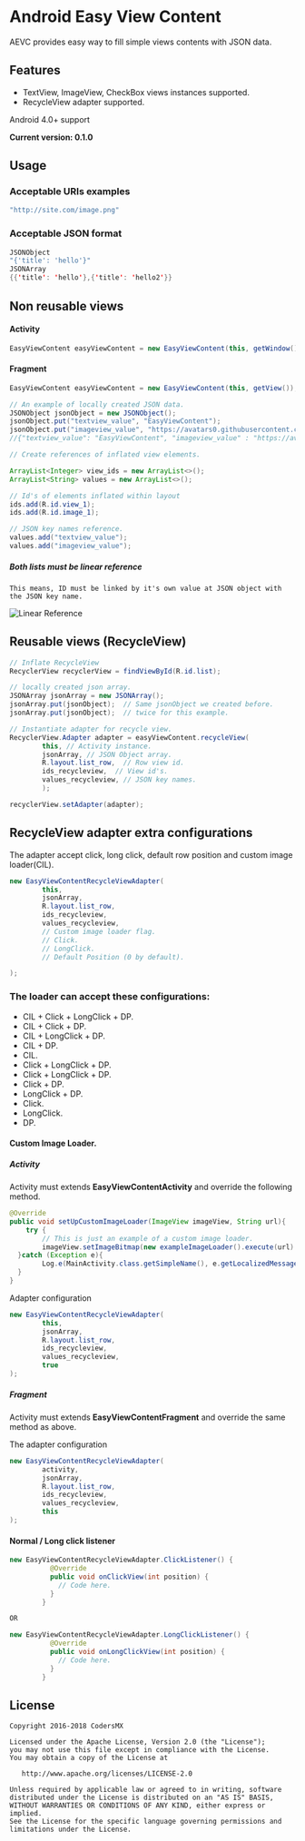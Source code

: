 #  Android Easy View Content

AEVC  provides easy way to fill simple views contents with JSON data.

## Features
 * TextView, ImageView, CheckBox views instances supported.
 * RecycleView adapter supported.

Android 4.0+ support

**Current version: 0.1.0**

## Usage

### Acceptable URIs examples
``` java
"http://site.com/image.png"
```
### Acceptable JSON format
``` java
JSONObject
"{'title': 'hello'}"
JSONArray
{{'title': 'hello'},{'title': 'hello2'}}
```

## Non reusable views
#### Activity
``` java
EasyViewContent easyViewContent = new EasyViewContent(this, getWindow().getDecorView().getRootView());
```
#### Fragment
``` java
EasyViewContent easyViewContent = new EasyViewContent(this, getView());
```
``` java
// An example of locally created JSON data.
JSONObject jsonObject = new JSONObject();
jsonObject.put("textview_value", "EasyViewContent");
jsonObject.put("imageview_value", "https://avatars0.githubusercontent.com/u/26068897?s=200&v=4");
//{"textview_value": "EasyViewContent", "imageview_value" : "https://avatars0.githubusercontent.com/u/26068897?s=200&v=4"}
```
``` java
// Create references of inflated view elements.

ArrayList<Integer> view_ids = new ArrayList<>();
ArrayList<String> values = new ArrayList<>();

// Id's of elements inflated within layout
ids.add(R.id.view_1);
ids.add(R.id.image_1);

// JSON key names reference.
values.add("textview_value");
values.add("imageview_value");
```

##### Both lists must be linear reference
```
This means, ID must be linked by it's own value at JSON object with the JSON key name.
```
![Linear Reference](https://codersmx.s3.amazonaws.com/public/linear-reference.png)


## Reusable views (RecycleView)
``` java
// Inflate RecycleView
RecyclerView recyclerView = findViewById(R.id.list);

// locally created json array.
JSONArray jsonArray = new JSONArray();
jsonArray.put(jsonObject);  // Same jsonObject we created before.
jsonArray.put(jsonObject);  // twice for this example.

// Instantiate adapter for recycle view.
RecyclerView.Adapter adapter = easyViewContent.recycleView(
		this, // Activity instance.
        jsonArray, // JSON Object array.
		R.layout.list_row,  // Row view id.
		ids_recycleview,  // View id's.
		values_recycleview, // JSON key names.
		);

recyclerView.setAdapter(adapter);
```
## RecycleView adapter extra configurations
The adapter accept click, long click, default row position and custom image loader(CIL).
``` java
new EasyViewContentRecycleViewAdapter(
        this,
		jsonArray,
		R.layout.list_row,
		ids_recycleview,
		values_recycleview,
		// Custom image loader flag.
		// Click.
		// LongClick.
		// Default Position (0 by default).

);
```
### The loader can accept these configurations:
* CIL + Click + LongClick + DP.
* CIL + Click + DP.
* CIL + LongClick + DP.
* CIL + DP.
* CIL.
* Click + LongClick + DP.
* Click + LongClick + DP.
* Click + DP.
* LongClick + DP.
* Click.
* LongClick.
* DP.

#### Custom Image Loader.
##### Activity
Activity must extends **EasyViewContentActivity** and override the following method.
``` java
@Override
public void setUpCustomImageLoader(ImageView imageView, String url){
    try {
        // This is just an example of a custom image loader.
		imageView.setImageBitmap(new exampleImageLoader().execute(url).get());
  }catch (Exception e){
        Log.e(MainActivity.class.getSimpleName(), e.getLocalizedMessage());
  }
}
```
Adapter configuration
``` java
new EasyViewContentRecycleViewAdapter(
        this,
		jsonArray,
		R.layout.list_row,
		ids_recycleview,
		values_recycleview,
		true
);
```
##### Fragment
Activity must extends **EasyViewContentFragment** and override the same method as above.

The adapter configuration
``` java
new EasyViewContentRecycleViewAdapter(
        activity,
		jsonArray,
		R.layout.list_row,
		ids_recycleview,
		values_recycleview,
		this
);
```
#### Normal / Long click listener
``` java
new EasyViewContentRecycleViewAdapter.ClickListener() {
	      @Override
		  public void onClickView(int position) {
		    // Code here.
		  }
	    }

OR

new EasyViewContentRecycleViewAdapter.LongClickListener() {
	      @Override
		  public void onLongClickView(int position) {
		    // Code here.
		  }
	    }
```

## License

    Copyright 2016-2018 CodersMX

    Licensed under the Apache License, Version 2.0 (the "License");
    you may not use this file except in compliance with the License.
    You may obtain a copy of the License at

       http://www.apache.org/licenses/LICENSE-2.0

    Unless required by applicable law or agreed to in writing, software
    distributed under the License is distributed on an "AS IS" BASIS,
    WITHOUT WARRANTIES OR CONDITIONS OF ANY KIND, either express or implied.
    See the License for the specific language governing permissions and
    limitations under the License.